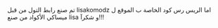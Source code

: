 تم صنع رابط التول من قبل lisakomodz اما الريس رس كود الخاصة ب الموقع ل ميساكي الأكواد من صنع lisa و شكرآ!!! 
